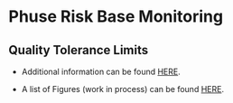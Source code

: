# Phuse Risk Base Monitoring

## Quality Tolerance Limits

-   Additional information can be found [HERE](https://advance.phuse.global/display/WEL/Quality+Tolerance+Limits).

-   A list of Figures (work in process) can be found [HERE](https://github.com/poncest/PHUSE_RBM_QTL/tree/main/04_report).
